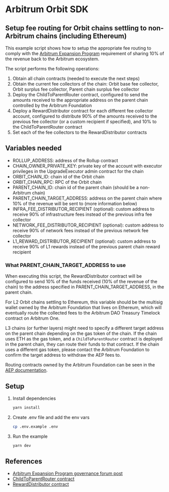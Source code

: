 # Arbitrum Orbit SDK

## Setup fee routing for Orbit chains settling to non-Arbitrum chains (including Ethereum)

This example script shows how to setup the appropriate fee routing to comply with the [Arbitrum Expansion Program](https://forum.arbitrum.foundation/t/the-arbitrum-expansion-program-and-developer-guild/20722) requirement of sharing 10% of the revenue back to the Arbitrum ecosystem.

The script performs the following operations:

1. Obtain all chain contracts (needed to execute the next steps)
2. Obtain the current fee collectors of the chain: Orbit base fee collector, Orbit surplus fee collector, Parent chain surplus fee collector
3. Deploy the ChildToParentRouter contract, configured to send the amounts received to the appropriate address on the parent chain controlled by the Arbitrum Foundation
4. Deploy a RewardDistributor contract for each different fee collector account, configured to distribute 90% of the amounts received to the previous fee collector (or a custom recipient if specified), and 10% to the ChildToParentRouter contract
5. Set each of the fee collectors to the RewardDistributor contracts

## Variables needed

- ROLLUP_ADDRESS: address of the Rollup contract
- CHAIN_OWNER_PRIVATE_KEY: private key of the account with executor privileges in the UpgradeExecutor admin contract for the chain
- ORBIT_CHAIN_ID: chain id of the Orbit chain
- ORBIT_CHAIN_RPC: RPC of the Orbit chain
- PARENT_CHAIN_ID: chain id of the parent chain (should be a non-Arbitrum chain)
- PARENT_CHAIN_TARGET_ADDRESS: address on the parent chain where 10% of the revenue will be sent to (more information below)
- INFRA_FEE_DISTRIBUTOR_RECIPIENT (optional): custom address to receive 90% of infrastructure fees instead of the previous infra fee collector
- NETWORK_FEE_DISTRIBUTOR_RECIPIENT (optional): custom address to receive 90% of network fees instead of the previous network fee collector
- L1_REWARD_DISTRIBUTOR_RECIPIENT (optional): custom address to receive 90% of L1 rewards instead of the previous parent chain reward recipient

### What PARENT_CHAIN_TARGET_ADDRESS to use

When executing this script, the RewardDistributor contract will be configured to send 10% of the funds received (10% of the revenue of the chain) to the address specified in PARENT_CHAIN_TARGET_ADDRESS, in the parent chain.

For L2 Orbit chains settling to Ethereum, this variable should be the multisig wallet owned by the Arbitrum Foundation that lives on Ethereum, which will eventually route the collected fees to the Arbitrum DAO Treasury Timelock contract on Arbitrum One.

L3 chains (or further layers) might need to specify a different target address on the parent chain depending on the gas token of the chain. If the chain uses ETH as the gas token, and a `ChildToParentRouter` contract is deployed in the parent chain, they can route their funds to that contract. If the chain uses a different gas token, please contact the Arbitrum Foundation to confirm the target address to withdraw the AEP fees to.

Routing contracts owned by the Arbitrum Foundation can be seen in the [AEP documentation](https://docs.arbitrum.io/launch-arbitrum-chain/configure-your-chain/advanced-configurations/aep-fee-router/aep-fee-router-introduction).

## Setup

1. Install dependencies

   ```bash
   yarn install
   ```

2. Create .env file and add the env vars

   ```bash
   cp .env.example .env
   ```

3. Run the example
   ```bash
   yarn dev
   ```

## References

- [Arbitrum Expansion Program governance forum post](https://forum.arbitrum.foundation/t/the-arbitrum-expansion-program-and-developer-guild/20722)
- [ChildToParentRouter contract](https://github.com/OffchainLabs/fund-distribution-contracts/blob/main/src/FeeRouter/ChildToParentRewardRouter.sol)
- [RewardDistributor contract](https://github.com/OffchainLabs/fund-distribution-contracts/blob/main/src/RewardDistributor.sol)
